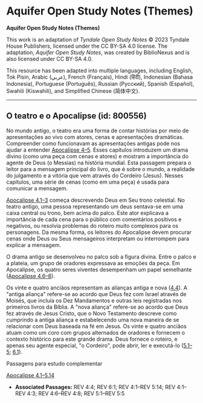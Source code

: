 # Aquifer Open Study Notes (Themes)

**Aquifer Open Study Notes (Themes)**

This work is an adaptation of *Tyndale Open Study Notes* © 2023 Tyndale House Publishers, licensed under the CC BY\-SA 4\.0 license. The adaptation, *Aquifer Open Study Notes*, was created by BiblioNexus and is also licensed under CC BY\-SA 4\.0\.

This resource has been adapted into multiple languages, including English, Tok Pisin, Arabic (عربي), French (Français), Hindi (हिंदी), Indonesian (Bahasa Indonesia), Portuguese (Português), Russian (Русский), Spanish (Español), Swahili (Kiswahili), and Simplified Chinese (简体中文).



--------------------------------

## O teatro e o Apocalipse (id: 800556)

No mundo antigo, o teatro era uma forma de contar histórias por meio de apresentações ao vivo com atores, cenas e apresentações dramáticas. Compreender como funcionavam as apresentações antigas pode nos ajudar a entender [Apocalipse 4–5](https://ref.ly/Rev4:1-Rev5:14). Esses capítulos introduzem um drama divino (como uma peça com cenas e atores) e mostram a importância do agente de Deus (o Messias) na história mundial. Esta passagem prepara o leitor para a mensagem principal do livro, que é sobre o mundo, a realidade do julgamento e a vitória que vem através do Cordeiro (Jesus). Nesses capítulos, uma série de cenas (como em uma peça) é usada para comunicar a mensagem.

[Apocalipse 4\.1–3](https://ref.ly/Rev4:1-Rev4:3) começa descrevendo Deus em Seu trono celestial. No teatro antigo, uma pessoa representando um deus sentava\-se em uma caixa central ou trono, bem acima do palco. Este ator explicava a importância de cada cena para o público com comentários positivos e negativos, ou resolvia problemas do roteiro muito complexos para os personagens. Da mesma forma, os leitores do Apocalipse devem procurar cenas onde Deus ou Seus mensageiros interpretam ou interrompem para explicar a mensagem.

O drama antigo se desenvolveu no palco sob a figura divina. Entre o palco e a plateia, um grupo de oradores expressava as emoções da peça. Em Apocalipse, os quatro seres viventes desempenham um papel semelhante ([Apocalipse 4\.6–8](https://ref.ly/Rev4:6-Rev4:8)).

Os vinte e quatro anciãos representam as alianças antiga e nova ([4\.4](https://ref.ly/Rev4:4)). A "antiga aliança" refere\-se ao acordo que Deus fez com Israel através de Moisés, que incluía os Dez Mandamentos e outras leis registradas nos primeiros livros da Bíblia. A "nova aliança" refere\-se ao acordo que Deus fez através de Jesus Cristo, que o Novo Testamento descreve como cumprindo a antiga aliança e estabelecendo uma nova maneira de se relacionar com Deus baseada na fé em Jesus. Os vinte e quatro anciãos atuam como um coro com grupos alternados de oradores e fornecem o contexto histórico para este grande drama. Deus fornece o roteiro, e apenas seu agente especial, "o Cordeiro", pode abrir, ler e executá\-lo ([5\.1–5](https://ref.ly/Rev5:1-Rev5:5); [6\.1](https://ref.ly/Rev6:1)).

Passagens para estudo complementar

[Apocalipse 4\.1–5\.14](https://ref.ly/Rev4:1-Rev5:14)

* **Associated Passages:** REV 4:4; REV 6:1; REV 4:1–REV 5:14; REV 4:1–REV 4:3; REV 4:6–REV 4:8; REV 5:1–REV 5:5


